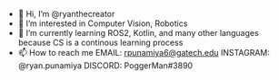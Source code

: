 - 👋 Hi, I’m @ryanthecreator
- 👀 I’m interested in Computer Vision, Robotics
- 🌱 I’m currently learning ROS2, Kotlin, and many other languages because CS is a continous learning process
- 📫 How to reach me
EMAIL: rpunamiya6@gatech.edu
INSTAGRAM: @ryan.punamiya
DISCORD: PoggerMan#3890
    

<!---
ryanthecreator/ryanthecreator is a ✨ special ✨ repository because its `README.md` (this file) appears on your GitHub profile.
You can click the Preview link to take a look at your changes.
--->

